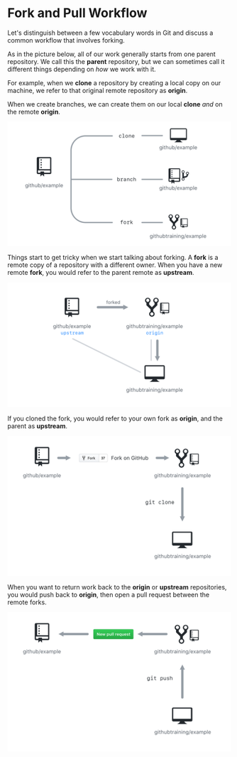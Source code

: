 # Fork and Pull Workflow

Let's distinguish between a few vocabulary words in Git and discuss a common workflow that involves forking.

As in the picture below, all of our work generally starts from one parent repository. We call this the **parent** repository, but we can sometimes call it different things depending on _how_ we work with it.

For example, when we **clone** a repository by creating a local copy on our machine, we refer to that original remote repository as **origin**.

When we create branches, we can create them on our local **clone** _and_ on the remote **origin**.

![Clone vs Branch vs Fork](./img/clone-branch-fork.png)

Things start to get tricky when we start talking about forking. A **fork** is a remote copy of a repository with a different owner. When you have a new remote **fork**, you would refer to the parent remote as **upstream**.

![Fork Workflow](./img/origin-upstream.png)

If you cloned the fork, you would refer to your own fork as **origin**, and the parent as **upstream**.

![Fork Workflow](./img/fork-from.png)

When you want to return work back to the **origin** or **upstream** repositories, you would push back to **origin**, then open a pull request between the remote forks.

![Fork Workflow](./img/fork-to.png)
